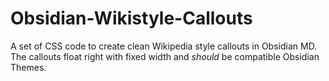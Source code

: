 # Obsidian-Wikistyle-Callouts
A set of CSS code to create clean Wikipedia style callouts in Obsidian MD. The callouts float right with fixed width and *should* be compatible Obsidian Themes.
